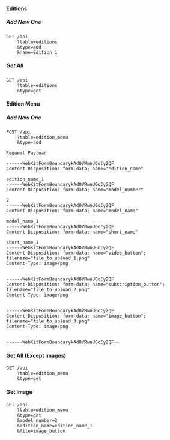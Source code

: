 #### Editions

##### Add New One 
    GET /api
        ?table=editions
        &type=add
        &name=Edition 1
  
##### Get All
    GET /api
        ?table=editions
        &type=get

#### Edition Menu

##### Add New One
    POST /api
        ?table=edition_menu
        &type=add
        
    Request Payload
    
    ------WebKitFormBoundarykAdOVRwnUGoIy2QF
    Content-Disposition: form-data; name="edition_name"
    
    edition_name_1
    ------WebKitFormBoundarykAdOVRwnUGoIy2QF
    Content-Disposition: form-data; name="model_number"
    
    2
    ------WebKitFormBoundarykAdOVRwnUGoIy2QF
    Content-Disposition: form-data; name="model_name"
    
    model_name_1
    ------WebKitFormBoundarykAdOVRwnUGoIy2QF
    Content-Disposition: form-data; name="short_name"
    
    short_name_1
    ------WebKitFormBoundarykAdOVRwnUGoIy2QF
    Content-Disposition: form-data; name="video_button"; filename="file_to_upload_1.png"
    Content-Type: image/png
    
    
    ------WebKitFormBoundarykAdOVRwnUGoIy2QF
    Content-Disposition: form-data; name="subscription_button"; filename="file_to_upload_2.png"
    Content-Type: image/png
    
    
    ------WebKitFormBoundarykAdOVRwnUGoIy2QF
    Content-Disposition: form-data; name="image_button"; filename="file_to_upload_3.png"
    Content-Type: image/png
    
    
    ------WebKitFormBoundarykAdOVRwnUGoIy2QF--
    
#### Get All (Except images)
    GET /api
        ?table=edition_menu
        &type=get
    
#### Get Image
    GET /api
        ?table=edition_menu
        &type=get
        &model_number=2
        &edition_name=edition_name_1
        &file=image_button
